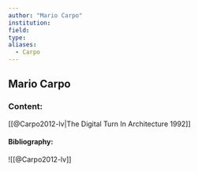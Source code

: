 ```yaml
---
author: "Mario Carpo"
institution:
field:
type:
aliases:
  - Carpo
---
```


## Mario Carpo

### Content:
[[@Carpo2012-lv|The Digital Turn In Architecture 1992]]

#### Bibliography:

![[@Carpo2012-lv]]